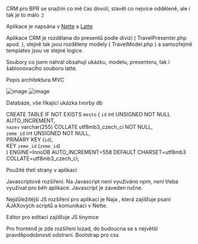 CRM pro BPR se snažím co mě čas dovolí, stavět co nejvíce odděleně, ale i tak je to málo :)

Aplikace je napsána v [Nette](https://nette.org/cs/) a [Latte](https://latte.nette.org/)

Aplikace CRM je rozdělana do presentů podle divizí ( TravelPresenter.php apod. ), stejně tak jsou rozděleny modely ( TravelModel.php ) a samozřejmě templates jsou ve stejné logice.

Soubory co jsem nahrál obsahují ukázku, modelu, presenteru, tak i šablonovacího souboru latte.

Popis architektura MVC

![image](https://github.com/MiRdACz/CRM/assets/9698726/42a25108-b7d0-45aa-bf34-9e2afb3178cf)
![image](https://github.com/MiRdACz/CRM/assets/9698726/1d478cda-4fad-442f-a126-24aa7e525bff)

Databáze, vše říkající ukázka tvorby db

CREATE TABLE IF NOT EXISTS `mesto` (
 `id` int UNSIGNED NOT NULL AUTO_INCREMENT,  
 `nazev` varchar(255) COLLATE utf8mb3_czech_ci NOT NULL,  
 `zeme_id` int UNSIGNED NOT NULL,  
 PRIMARY KEY (`id`),  
 KEY `zeme_id` (`zeme_id`)  
) ENGINE=InnoDB AUTO_INCREMENT=558 DEFAULT CHARSET=utf8mb3 COLLATE=utf8mb3_czech_ci;


Použité třetí strany v aplikaci

Javascriptové rozšíření. Na Javascript není využíváno npm, není třeba využívat pro běh aplikace.
Javascript je zaveden ručne.

Nejdůležitější JS rozšíření pro aplikaci je Naja , která zajišťuje psaní AJAXových scriptů a komunikaci v Nette.

Editor pro editaci zajišťuje JS tinymce

Pro frontend je zde rozšíření lozad, do budoucna se s největší pravděpodobností odstraní.
Bootstrap pro css


